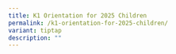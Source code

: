 ```yaml
---
title: K1 Orientation for 2025 Children
permalink: /k1-orientation-for-2025-children/
variant: tiptap
description: ""
---
```

